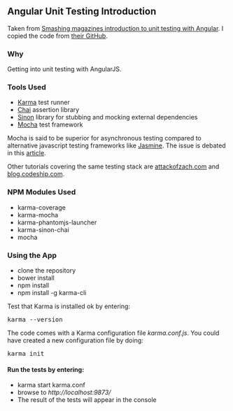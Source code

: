 ## Angular Unit Testing Introduction


Taken from [Smashing magazines introduction to unit testing with Angular](http://www.smashingmagazine.com/2014/10/07/introduction-to-unit-testing-in-angularjs/). I copied the code from [their GitHub](https://github.com/lorem--ipsum/smashing-article).


### Why 

Getting into unit testing with AngularJS.



### Tools Used

- [Karma](http://karma-runner.github.io/0.12/index.html) test runner
- [Chai](http://chaijs.com/) assertion library
- [Sinon](http://sinonjs.org/) library for stubbing and mocking external dependencies 
- [Mocha](http://mochajs.org/) test framework

Mocha is said to be superior for asynchronous testing compared to alternative javascript testing frameworks like [Jasmine](). The issue is debated in this [article](http://www.techtalkdc.com/which-javascript-test-library-should-you-use-qunit-vs-jasmine-vs-mocha/).

Other tutorials covering the same testing stack are [attackofzach.com](http://attackofzach.com/setting-up-a-project-using-karma-with-mocha-and-chai/) and [blog.codeship.com](http://blog.codeship.com/mocha-js-chai-sinon-frontend-javascript-code-testing-tutorial/).


### NPM Modules Used

- karma-coverage
- karma-mocha
- karma-phantomjs-launcher
- karma-sinon-chai
- mocha


### Using the App

- clone the repository
- bower install
- npm install
- npm install -g karma-cli

Test that Karma is installed ok by entering:
<pre>karma --version</pre>

The code comes with a Karma configuration file _karma.conf.js_. You could have created a new configuration file by doing: 
<pre>karma init</pre>


#### Run the tests by entering:

- karma start karma.conf 
- browse to _http://localhost:9873/_
- The result of the tests will appear in the console
